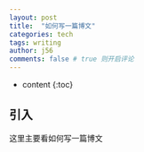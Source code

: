 ```yaml
---
layout: post
title:  "如何写一篇博文"
categories: tech
tags: writing
author: j56
comments: false # true 则开启评论
---
```


* content
{:toc}

## 引入

这里主要看如何写一篇博文
